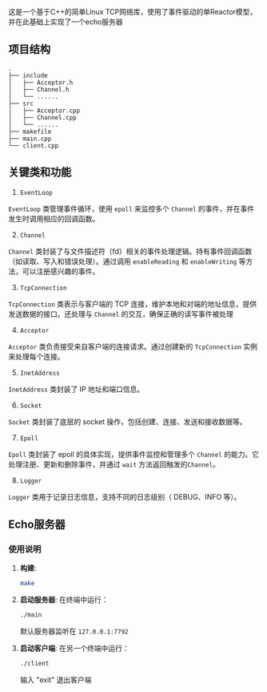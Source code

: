 这是一个基于C++的简单Linux TCP网络库，使用了事件驱动的单Reactor模型，并在此基础上实现了一个echo服务器

## 项目结构
```
.
├── include
│   ├── Acceptor.h
│   ├── Channel.h
│   └── ......
├── src
│   ├── Acceptor.cpp
│   ├── Channel.cpp
│   └── ......
├── makefile
├── main.cpp
└── client.cpp
```
## 关键类和功能

1. `EventLoop`

`EventLoop` 类管理事件循环，使用 `epoll` 来监控多个 `Channel` 的事件，并在事件发生时调用相应的回调函数。

2. `Channel`

`Channel` 类封装了与文件描述符（fd）相关的事件处理逻辑。持有事件回调函数（如读取、写入和错误处理）。通过调用 `enableReading` 和 `enableWriting` 等方法，可以注册感兴趣的事件。

3. `TcpConnection`

`TcpConnection` 类表示与客户端的 TCP 连接，维护本地和对端的地址信息，提供发送数据的接口。还处理与 `Channel` 的交互，确保正确的读写事件被处理

4. `Acceptor`

`Acceptor` 类负责接受来自客户端的连接请求。通过创建新的 `TcpConnection` 实例来处理每个连接。

5. `InetAddress`

`InetAddress` 类封装了 IP 地址和端口信息。

6. `Socket`

`Socket` 类封装了底层的 socket 操作，包括创建、连接、发送和接收数据等。

7. `Epoll`

`Epoll` 类封装了 epoll 的具体实现，提供事件监控和管理多个 `Channel` 的能力。它处理注册、更新和删除事件，并通过 `wait` 方法返回触发的`Channel`。

8. `Logger`

`Logger` 类用于记录日志信息，支持不同的日志级别（ DEBUG、INFO 等）。

## Echo服务器

### 使用说明

1. **构建**:  

   ```bash
   make
   ```

2. **启动服务器**:
   在终端中运行：

   ```bash
   ./main
   ```

   默认服务器监听在 `127.0.0.1:7792`

3. **启动客户端**:
   在另一个终端中运行：

   ```bash
   ./client
   ```

   输入 "exit" 退出客户端
